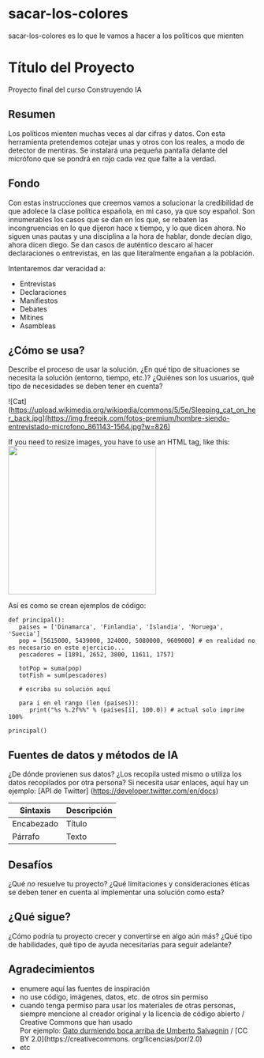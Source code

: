 # sacar-los-colores
sacar-los-colores es lo que le vamos a hacer a los políticos que mienten
<!-- Esta es la plantilla de descuento para el proyecto final del curso Building AI,
creado por Reaktor Innovations y la Universidad de Helsinki.
¡Copie la plantilla, péguela en su LÉAME de GitHub y edítela! -->

# Título del Proyecto

Proyecto final del curso Construyendo IA

## Resumen

Los políticos mienten muchas veces al dar cifras y datos. Con esta herramienta pretendemos cotejar unas y otros con los reales, a modo de detector de mentiras. Se instalará una pequeña pantalla delante del micrófono que se pondrá en rojo cada vez que falte a la verdad.


## Fondo

Con estas instrucciones que creemos vamos a solucionar la credibilidad de que adolece la clase política española, en mi caso, ya que soy español. Son innumerables los casos que se dan en los que, se rebaten las incongruencias en lo que dijeron hace x tiempo, y lo que dicen ahora. No siguen unas pautas y una disciplina a la hora de hablar, donde decían digo, ahora dicen diego. Se dan casos de auténtico descaro al hacer declaraciones o entrevistas, en las que literalmente engañan a la población.

Intentaremos dar veracidad a:
* Entrevistas
* Declaraciones
* Manifiestos
* Debates
* Mítines
* Asambleas


## ¿Cómo se usa?

Describe el proceso de usar la solución. ¿En qué tipo de situaciones se necesita la solución (entorno, tiempo, etc.)? ¿Quiénes son los usuarios, qué tipo de necesidades se deben tener en cuenta?

![Cat](https://upload.wikimedia.org/wikipedia/commons/5/5e/Sleeping_cat_on_her_back.jpg](https://img.freepik.com/fotos-premium/hombre-siendo-entrevistado-microfono_861143-1564.jpg?w=826)


If you need to resize images, you have to use an HTML tag, like this:
<img src="https://upload.wikimedia.org/wikipedia/commons/5/5e/Sleeping_cat_on_her_back.jpg](https://img.freepik.com/fotos-premium/hombre-siendo-entrevistado-microfono_861143-1564.jpg?w=826" width="300">

Así es como se crean ejemplos de código:
```
def principal():
   países = ['Dinamarca', 'Finlandia', 'Islandia', 'Noruega', 'Suecia']
   pop = [5615000, 5439000, 324000, 5080000, 9609000] # en realidad no es necesario en este ejercicio...
   pescadores = [1891, 2652, 3800, 11611, 1757]

   totPop = suma(pop)
   totFish = sum(pescadores)

   # escriba su solución aquí

   para i en el rango (len (países)):
      print("%s %.2f%%" % (países[i], 100.0)) # actual solo imprime 100%

principal()
```


## Fuentes de datos y métodos de IA
¿De dónde provienen sus datos? ¿Los recopila usted mismo o utiliza los datos recopilados por otra persona?
Si necesita usar enlaces, aquí hay un ejemplo:
[API de Twitter] (https://developer.twitter.com/en/docs)

| Sintaxis | Descripción |
| ----------- | ----------- |
| Encabezado | Título |
| Párrafo | Texto |

## Desafíos

¿Qué _no_ resuelve tu proyecto? ¿Qué limitaciones y consideraciones éticas se deben tener en cuenta al implementar una solución como esta?

## ¿Qué sigue?

¿Cómo podría tu proyecto crecer y convertirse en algo aún más? ¿Qué tipo de habilidades, qué tipo de ayuda necesitarías para seguir adelante?


## Agradecimientos

* enumere aquí las fuentes de inspiración
* no use código, imágenes, datos, etc. de otros sin permiso
* cuando tenga permiso para usar los materiales de otras personas, siempre mencione al creador original y la licencia de código abierto / Creative Commons que han usado
  <br>Por ejemplo: [Gato durmiendo boca arriba de Umberto Salvagnin](https://commons.wikimedia.org/wiki/File:Sleeping_cat_on_her_back.jpg#filelinks) / [CC BY 2.0](https://creativecommons. org/licencias/por/2.0)
* etc
